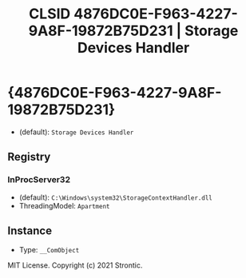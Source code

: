 ﻿---
title: "CLSID 4876DC0E-F963-4227-9A8F-19872B75D231 | Storage Devices Handler"
excerpt: What is COM-Object CLSID 4876DC0E-F963-4227-9A8F-19872B75D231?
---

# {4876DC0E-F963-4227-9A8F-19872B75D231}

* (default): `Storage Devices Handler`

## Registry


### InProcServer32

* (default): `C:\Windows\system32\StorageContextHandler.dll`
* ThreadingModel: `Apartment`

## Instance

* Type: `__ComObject`

MIT License. Copyright (c) 2021 Strontic.


